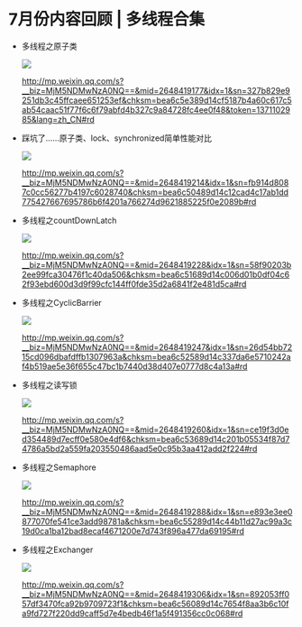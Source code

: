 # 7月份内容回顾 | 多线程合集

- 多线程之原子类

  ![](
https://syske-pic-bed.oss-cn-hangzhou.aliyuncs.com/imgs/face-img-69f899777f204c2c903d64da02aeb0d0.jpg)

  http://mp.weixin.qq.com/s?__biz=MjM5NDMwNzA0NQ==&mid=2648419177&idx=1&sn=327b829e9251db3c45ffcaee651253ef&chksm=bea6c5e389d14cf5187b4a60c617c5ab54caac51f77f6c6f79abfd4b327c9a84728fc4ee0f48&token=1371102985&lang=zh_CN#rd

- 踩坑了……原子类、lock、synchronized简单性能对比

  ![](
https://syske-pic-bed.oss-cn-hangzhou.aliyuncs.com/imgs/face-img-891e4a6c923f4350974dd5ba65e3915d.jpg)

  http://mp.weixin.qq.com/s?__biz=MjM5NDMwNzA0NQ==&mid=2648419214&idx=1&sn=fb914d8087c0cc56277b4197c6028740&chksm=bea6c50489d14c12cad4c17ab1dd775427667695786b6f4201a766274d9621885225f0e2089b#rd

- 多线程之countDownLatch

  ![](
https://syske-pic-bed.oss-cn-hangzhou.aliyuncs.com/imgs/face-img-5496e61785fd42278748e947965e50df.jpg)

  http://mp.weixin.qq.com/s?__biz=MjM5NDMwNzA0NQ==&mid=2648419228&idx=1&sn=58f90203b2ee99fca30476f1c40da506&chksm=bea6c51689d14c006d01b0df04c62f93ebd600d3d9f99cfc144ff0fde35d2a6841f2e481d5ca#rd

- 多线程之CyclicBarrier

  ![](
https://syske-pic-bed.oss-cn-hangzhou.aliyuncs.com/imgs/face-img-cde556f8d130490a9efb75878ec72595.jpg)

  http://mp.weixin.qq.com/s?__biz=MjM5NDMwNzA0NQ==&mid=2648419247&idx=1&sn=26d54bb7215cd096dbafdffb1307963a&chksm=bea6c52589d14c337da6e5710242af4b519ae5e36f655c47bc1b7440d38d407e0777d8c4a13a#rd

- 多线程之读写锁

  ![](
https://syske-pic-bed.oss-cn-hangzhou.aliyuncs.com/imgs/face-img-520bc67435044ffe9b2c8ff827d59ff4.jpg)

  http://mp.weixin.qq.com/s?__biz=MjM5NDMwNzA0NQ==&mid=2648419260&idx=1&sn=ce19f3d0ed354489d7ecff0e580e4df6&chksm=bea6c53689d14c201b05534f87d74786a5bd2a559fa203550486aad5e0c95b3aa412add2f224#rd

- 多线程之Semaphore

  ![](
https://syske-pic-bed.oss-cn-hangzhou.aliyuncs.com/imgs/face-img-166e61adfba74dc38ed44a6617240af8.jpg)

  http://mp.weixin.qq.com/s?__biz=MjM5NDMwNzA0NQ==&mid=2648419288&idx=1&sn=e893e3ee0877070fe541ce3add98781a&chksm=bea6c55289d14c44b11d27ac99a3c19d0ca1ba12bad8ecaf4671200e7d743f896a477da69195#rd

- 多线程之Exchanger

  ![](
https://syske-pic-bed.oss-cn-hangzhou.aliyuncs.com/imgs/face-img-c6615107f54543fdbe79124c124d4003.jpg)

  http://mp.weixin.qq.com/s?__biz=MjM5NDMwNzA0NQ==&mid=2648419306&idx=1&sn=892053ff057df3470fca92b9709723f1&chksm=bea6c56089d14c7654f8aa3b6c10fa9fd727f220dd9caff5d7e4bedb46f1a5f491356cc0c068#rd

